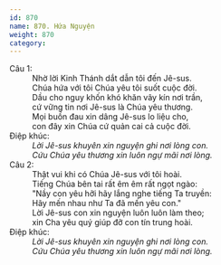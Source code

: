 ```yaml
---
id: 870
name: 870. Hứa Nguyện
weight: 870
category: 
---
```

<dl><dt>Câu 1:</dt><dd data-verse="1">Nhờ lời Kinh Thánh dắt dẫn tôi đến Jê-sus. <br/>Chúa hứa với tôi Chúa yêu tôi suốt cuộc đời. <br/>Dầu cho nguy khốn khó khăn vây kín nơi trần, <br/>cứ vững tin nơi Jê-sus là Chúa yêu thương. <br/>Mọi buồn đau xin dâng Jê-sus lo liệu cho, <br/>con đây xin Chúa cứ quản cai cả cuộc đời. </dd><dt>Điệp khúc:</dt><dd data-chorus="1"><em>Lời Jê-sus khuyên xin nguyện ghi nơi lòng con. <br/>Cứu Chúa yêu thương xin luôn ngự mãi nơi lòng. </em></dd><dt>Câu 2:</dt><dd data-verse="2">Thật vui khi có Chúa Jê-sus với tôi hoài. <br/>Tiếng Chúa bên tai rất êm êm rất ngọt ngào: <br/>"Nầy con yêu hỡi hãy lắng nghe tiếng Ta truyền: <br/>Hãy mến nhau như Ta đã mến yêu con." <br/>Lời Jê-sus con xin nguyện luôn luôn làm theo; <br/>xin Cha yêu quý giúp đỡ con tín trung hoài. </dd><dt>Điệp khúc:</dt><dd data-chorus="1"><em>Lời Jê-sus khuyên xin nguyện ghi nơi lòng con. <br/>Cứu Chúa yêu thương xin luôn ngự mãi nơi lòng. </em></dd></dl>
